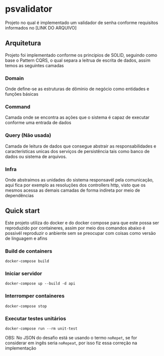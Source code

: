# psvalidator
Projeto no qual é implementado um validador de senha conforme requisitos informados no [LINK DO ARQUIVO]

## Arquitetura
Projeto foi implementado conforme os principios de SOLID, seguindo como base o Pattern CQRS, o qual separa a leitrua de escrita de dados, assim temos as seguintes camadas

### Domain
Onde define-se as estruturas de dôminio de negócio como entidades e funções básicas

### Command
Camada onde se encontra as ações que o sistema é capaz de executar conforme uma entrada de dados

### Query (Não usada)
Camada de leitura de dados que consegue abstrair as responsabilidades e características unicas dos serviços de persistência tais como banco de dados ou sistema de arquivos.

### Infra
Onde abstraimos as unidades do sistema responsavél pela comunicação, aqui fica por exemplo as resoluções dos controllers http, visto que os mesmos acessa as demais camadas de forma indireta por meio de dependências

## Quick start
Este projeto utiliza do docker e do docker compose para que este possa ser reproduzido por containeres, assim por meio dos comandos abaixo é possivél reproduzir o anbiente sem se preocupar com coisas como versão de linguagem e afins

### Build de containers
```
docker-compose build
```
### Iniciar servidor
```
docker-compose up --build -d api
```
### Interromper containeres
```
docker-compose stop
```
### Executar testes unitários
```
docker-compose run --rm unit-test
```

OBS: No JSON do desafio está se usando o termo `noRepet`, se for considerar em ingês seria `noRepeat`, por isso fiz essa correção na implementação